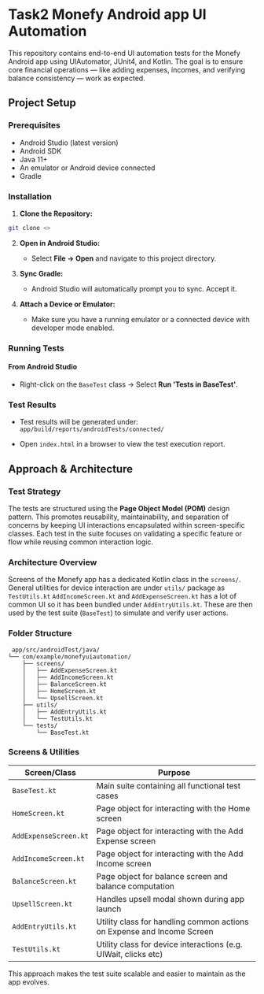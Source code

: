 # Task2 Monefy Android app UI Automation

This repository contains end-to-end UI automation tests for the Monefy Android app using UIAutomator, JUnit4, and Kotlin. The goal is to ensure core financial operations — like adding expenses, incomes, and verifying balance consistency — work as expected.

## Project Setup

### Prerequisites

- Android Studio (latest version)
- Android SDK
- Java 11+
- An emulator or Android device connected
- Gradle
  
### Installation

1. **Clone the Repository:**

```bash
git clone <>
```
2. **Open in Android Studio:**

   - Select **File → Open** and navigate to this project directory.

3. **Sync Gradle:**

   - Android Studio will automatically prompt you to sync. Accept it.

4. **Attach a Device or Emulator:**

   - Make sure you have a running emulator or a connected device with developer mode enabled.

### Running Tests

#### From Android Studio

- Right-click on the `BaseTest` class → Select **Run 'Tests in BaseTest'**.

### Test Results

- Test results will be generated under:
`app/build/reports/androidTests/connected/`

- Open `index.html` in a browser to view the test execution report.

## Approach & Architecture

### Test Strategy

The tests are structured using the **Page Object Model (POM)** design pattern. This promotes reusability, maintainability, and separation of concerns by keeping UI interactions encapsulated within screen-specific classes. Each test in the suite focuses on validating a specific feature or flow while reusing common interaction logic.

### Architecture Overview

 Screens of the Monefy app has a dedicated Kotlin class in the `screens/`.
General utilities for device interaction are under `utils/` package as `TestUtils.kt`
`AddIncomeScreen.kt` and `AddExpenseScreen.kt` has a lot of common UI so it has been bundled under `AddEntryUtils.kt`. These are then used by the test suite (`BaseTest`) to simulate and verify user actions.

### Folder Structure
```
 app/src/androidTest/java/
└── com/example/monefyuiautomation/
    ├── screens/
    │   ├── AddExpenseScreen.kt
    │   ├── AddIncomeScreen.kt
    │   ├── BalanceScreen.kt
    │   ├── HomeScreen.kt
    │   └── UpsellScreen.kt
    ├── utils/
    │   ├── AddEntryUtils.kt
    │   └── TestUtils.kt
    └── tests/
        └── BaseTest.kt
```

### Screens & Utilities


| Screen/Class         | Purpose                                                                 |
|----------------------|-------------------------------------------------------------------------|
| `BaseTest.kt`         | Main suite containing all functional test cases                         |
| `HomeScreen.kt`       | Page object for interacting with the Home screen                        |
| `AddExpenseScreen.kt` | Page object for interacting with the Add Expense screen                 |
| `AddIncomeScreen.kt`  | Page object for interacting with the Add Income screen                  |
| `BalanceScreen.kt`    | Page object for balance screen and balance computation                                    |
| `UpsellScreen.kt`     | Handles upsell modal shown during app launch                            |
| `AddEntryUtils.kt`    | Utility class for handling common actions on Expense and Income Screen          |
| `TestUtils.kt`        | Utility class for device interactions (e.g. UIWait, clicks etc)  |


This approach makes the test suite scalable and easier to maintain as the app evolves.

